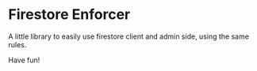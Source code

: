 # Firestore Enforcer

A little library to easily use firestore client and admin side, using the same rules.

Have fun!